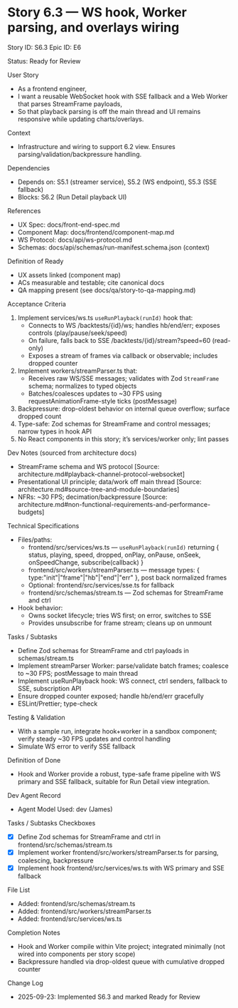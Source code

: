 # Story 6.3 — WS hook, Worker parsing, and overlays wiring
Story ID: S6.3
Epic ID: E6



Status: Ready for Review

User Story
- As a frontend engineer,
- I want a reusable WebSocket hook with SSE fallback and a Web Worker that parses StreamFrame payloads,
- So that playback parsing is off the main thread and UI remains responsive while updating charts/overlays.

Context
- Infrastructure and wiring to support 6.2 view. Ensures parsing/validation/backpressure handling.


Dependencies
- Depends on: S5.1 (streamer service), S5.2 (WS endpoint), S5.3 (SSE fallback)
- Blocks: S6.2 (Run Detail playback UI)

References
- UX Spec: docs/front-end-spec.md
- Component Map: docs/frontend/component-map.md
- WS Protocol: docs/api/ws-protocol.md
- Schemas: docs/api/schemas/run-manifest.schema.json (context)

Definition of Ready
- UX assets linked (component map)
- ACs measurable and testable; cite canonical docs
- QA mapping present (see docs/qa/story-to-qa-mapping.md)

Acceptance Criteria
1) Implement services/ws.ts `useRunPlayback(runId)` hook that:
   - Connects to WS /backtests/{id}/ws; handles hb/end/err; exposes controls (play/pause/seek/speed)
   - On failure, falls back to SSE /backtests/{id}/stream?speed=60 (read-only)
   - Exposes a stream of frames via callback or observable; includes dropped counter
2) Implement workers/streamParser.ts that:
   - Receives raw WS/SSE messages; validates with Zod `StreamFrame` schema; normalizes to typed objects
   - Batches/coalesces updates to ~30 FPS using requestAnimationFrame-style ticks (postMessage)
3) Backpressure: drop-oldest behavior on internal queue overflow; surface dropped count
4) Type-safe: Zod schemas for StreamFrame and control messages; narrow types in hook API
5) No React components in this story; it’s services/worker only; lint passes

Dev Notes (sourced from architecture docs)
- StreamFrame schema and WS protocol [Source: architecture.md#playback-channel-protocol-websocket]
- Presentational UI principle; data/work off main thread [Source: architecture.md#source-tree-and-module-boundaries]
- NFRs: ~30 FPS; decimation/backpressure [Source: architecture.md#non-functional-requirements-and-performance-budgets]

Technical Specifications
- Files/paths:
  - frontend/src/services/ws.ts — `useRunPlayback(runId)` returning { status, playing, speed, dropped, onPlay, onPause, onSeek, onSpeedChange, subscribe(callback) }
  - frontend/src/workers/streamParser.ts — message types: { type:"init"|"frame"|"hb"|"end"|"err" }, post back normalized frames
  - Optional: frontend/src/services/sse.ts for fallback
  - frontend/src/schemas/stream.ts — Zod schemas for StreamFrame and ctrl
- Hook behavior:
  - Owns socket lifecycle; tries WS first; on error, switches to SSE
  - Provides unsubscribe for frame stream; cleans up on unmount

Tasks / Subtasks
- Define Zod schemas for StreamFrame and ctrl payloads in schemas/stream.ts
- Implement streamParser Worker: parse/validate batch frames; coalesce to ~30 FPS; postMessage to main thread
- Implement useRunPlayback hook: WS connect, ctrl senders, fallback to SSE, subscription API
- Ensure dropped counter exposed; handle hb/end/err gracefully
- ESLint/Prettier; type-check

Testing & Validation
- With a sample run, integrate hook+worker in a sandbox component; verify steady ~30 FPS updates and control handling
- Simulate WS error to verify SSE fallback

Definition of Done
- Hook and Worker provide a robust, type-safe frame pipeline with WS primary and SSE fallback, suitable for Run Detail view integration.


Dev Agent Record
- Agent Model Used: dev (James)

Tasks / Subtasks Checkboxes
- [x] Define Zod schemas for StreamFrame and ctrl in frontend/src/schemas/stream.ts
- [x] Implement worker frontend/src/workers/streamParser.ts for parsing, coalescing, backpressure
- [x] Implement hook frontend/src/services/ws.ts with WS primary and SSE fallback

File List
- Added: frontend/src/schemas/stream.ts
- Added: frontend/src/workers/streamParser.ts
- Added: frontend/src/services/ws.ts

Completion Notes
- Hook and Worker compile within Vite project; integrated minimally (not wired into components per story scope)
- Backpressure handled via drop-oldest queue with cumulative dropped counter

Change Log
- 2025-09-23: Implemented S6.3 and marked Ready for Review
